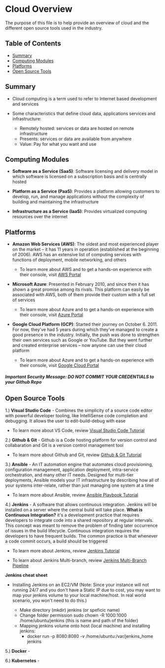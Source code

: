 # Cloud Overview
The purpose of this file is to help provide an overview of cloud and the different open source tools used in the industry.

## Table of Contents

 - [Summary](#summary)
 - [Computing Modules](#computing-modules)
 - [Platforms](#platforms)
 - [Open Source Tools](#open-source-tools)

## Summary

- Cloud computing is a term used to refer to Internet based development and services

- Some characteristics that define cloud data, applications services and infrastructure:
    - Remotely hosted: services or data are hosted on remote infrastructure
    - Presents: services or data are available from anywhere
    - Value: Pay for what you want and use

## Computing Modules

- **Software as a Service (SaaS)**: Software licensing and delivery model in which software is licensed on a subscription basis and is centrally hosted 

- **Platform as a Service (PaaS)**: Provides a platform allowing customers to develop, run, and manage applications without the complexity of building and maintaining the infrastructure

- **Infrastructure as a Service (IaaS)**: Provides virtualized computing resources over the internet

## Platforms

- **Amazon Web Services (AWS)**: The oldest and most experienced player on the market – it has 11 years in operation (established at the beginning of 2006). AWS has an extensive list of computing services with functions of deployment, mobile networking, and others

    - To learn more about AWS and to get a hands-on experience with their console, visit [AWS Portal](https://portal.aws.amazon.com/)

- **Microsoft Azure**: Presented in February 2010, and since then it has shown a great promise among its rivals. This platform can easily be associated with AWS, both of them provide their custom with a full set of services

    - To learn more about Azure and to get a hands-on experience with their console, visit [Azure Portal](https://portal.azure.com/)

- **Google Cloud Platform (GCP)**: Started their journey on October 6. 2011. For now, they’ve had 5 years during which they’ve managed to create a good presence in the industry. Initially, the push was done to strengthen their own services such as Google or YouTube. But they went further and created enterprise services – now anyone can use their cloud platform

    - To learn more about Azure and to get a hands-on experience with their console, visit [Google Cloud Portal](https://cloud.google.com/cloud-console/)

###### **Important Security Message: DO NOT COMMIT YOUR CREDENTIALS to your Github Repo**

## Open Source Tools

1.) **Visual Studio Code** - Combines the simplicity of a source code editor with powerful developer tooling, like IntelliSense code completion and debugging.  It allows the user to edit-build-debug with ease 
     
- To learn more about VS Code, review [Visual Studio Code Tutorial](https://www.youtube.com/watch?v=fnPhJHN0jTE/)

2.) **Github & Git** - Github is a Code hosting platform for version control and collabaration and Git is a version control management tool
 
- To learn more about Github and Git, review [Github & Git Tutorial](https://www.youtube.com/watch?v=xuB1Id2Wxak)

3.) **Ansible** - An IT automation engine that automates cloud provisioning, configuration management, application deployment, intra-service orchestration, and many other IT needs.  Designed for multi-tier deployments, Ansible models your IT infrastructure by describing how all of your systems inter-relate, rather than just managing one system at a time

- To learn more about Ansible, review [Ansible Playbook Tutorial](https://www.youtube.com/watch?v=dCQpaTTTv98) 

4.) **Jenkins** - A software that allows continuous integration. Jenkins will be installed on a server where the central build will take place.  **What is Continuous Integration?** it's a development practice that requires developers to integrate code into a shared repository at regular intervals. This concept was meant to remove the problem of finding later occurrence of issues in the build lifecycle. Continuous integration requires the developers to have frequent builds. The common practice is that whenever a code commit occurs, a build should be triggered

- To learn more about Jenkins, review [Jenkins Tutorial](https://www.youtube.com/watch?v=Lxd6JMMxuwo&t=121s)

- To learn about Jenkins Multi-branch, review [Jenkins Multi-Branch Pipeline](https://www.youtube.com/watch?v=uVXO95syoEg)

**Jenkins cheat sheet**
- Installing Jenkins on an EC2/VM (Note: Since your instance will not running 24/7 and you don't have a Static IP due to cost, you may want to map your jenkins volume to your local machine/host.  In real world scenario, you won't need to do this.)
  
  - Make directory (mkdir) jenkins (or speficic name)
  - Change folder permission sudo chown -R 1000:1000 /home/ubuntu/jenkins (this is name and path of the folder)
  - Mapping jenkins volume onto host (local machine) and installing jenkins: 
    - docker run -p 8080:8080 -v /home/ubuntu:/var/jenkins_home jenkins

5.) **Docker** - 

6.) **Kubernetes** - 
